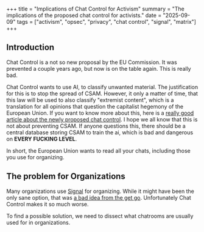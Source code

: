 +++
title = "Implications of Chat Control for Activism"
summary = "The implications of the proposed chat control for activists."
date = "2025-09-09"
tags = ["activism", "opsec", "privacy", "chat control", "signal", "matrix"]
+++

## Introduction

Chat Control is a not so new proposal by the EU Commission. It was prevented a couple years ago, but now is on the table again. This is really bad.  

Chat Control wants to use AI, to classify unwanted material. The justification for this is to stop the spread of CSAM. However, it only a matter of time, that this law will be used to also classify "extremist content", which is a translation for all opinions that question the capitalist hegemony of the European Union. If you want to know more about this, here is a [really good article about the newly proposed chat control](https://www.privacyguides.org/articles/2025/09/08/chat-control-must-be-stopped/). I hope we all know that this is not about preventing CSAM. If anyone questions this, there should be a central database storing CSAM to train the ai, which is bad and dangerous on **EVERY FUCKING LEVEL**.

In short, the European Union wants to read all your chats, including those you use for organizing.

## The problem for Organizations

Many organizations use [Signal](https://signal.org/) for organizing. While it might have been the only sane option, that was [a bad idea from the get go](https://dessalines.github.io/essays/why_not_signal.html). Unfortunately Chat Control makes it so much worse.

To find a possible solution, we need to dissect what chatrooms are usually used for in organizations.